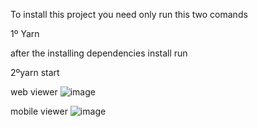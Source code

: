 To install this project you need only run this two comands


1º Yarn 

after the installing dependencies install run

2ºyarn start 


web viewer
![image](https://user-images.githubusercontent.com/58423237/110953201-611ae000-8347-11eb-9a52-24c40dc81860.png)

mobile viewer
![image](https://user-images.githubusercontent.com/58423237/110953399-9d4e4080-8347-11eb-916a-8f8db512fc93.png)
